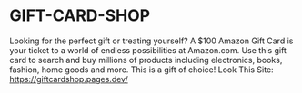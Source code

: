 # GIFT-CARD-SHOP
Looking for the perfect gift or treating yourself? A $100 Amazon Gift Card is your ticket to a world of endless possibilities at Amazon.com.
Use this gift card to search and buy millions of products including electronics, books, fashion, home goods and more. This is a gift of choice!
Look This Site: https://giftcardshop.pages.dev/
